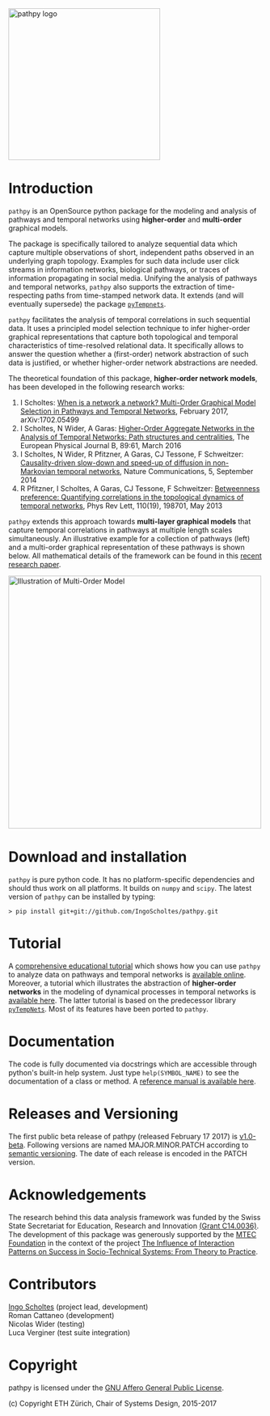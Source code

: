 <img src="https://github.com/IngoScholtes/pathpy/blob/master/pathpy_logo.png" width="300" alt="pathpy logo" />

# Introduction

`pathpy` is an OpenSource python package for the modeling and analysis of pathways and temporal networks
using **higher-order** and **multi-order** graphical models.

The package is specifically tailored to analyze sequential data which capture multiple observations of short, independent paths
observed in an underlying graph topology. Examples for such data include user click streams in information networks,
biological pathways, or traces of information propagating in social media. Unifying the analysis of pathways and temporal networks,
`pathpy` also supports the extraction of time-respecting paths from time-stamped network data. It extends (and will eventually supersede)
the package [`pyTempnets`](https://github.com/IngoScholtes/pyTempNets).

`pathpy` facilitates the analysis of temporal correlations in such sequential data. It uses a principled model selection
technique to infer higher-order graphical representations that capture both topological and temporal
characteristics of time-resolved relational data. It specifically allows to answer the question whether a (first-order) network
abstraction of such data is justified, or whether higher-order network abstractions are needed.

The theoretical foundation of this package, **higher-order network models**, has been developed in the following research works:

1. I Scholtes: [When is a network a network? Multi-Order Graphical Model Selection in Pathways and Temporal Networks](https://arxiv.org/abs/1702.05499), February 2017, arXiv:1702.05499
2. I Scholtes, N Wider, A Garas: [Higher-Order Aggregate Networks in the Analysis of Temporal Networks: Path structures and centralities](http://dx.doi.org/10.1140/epjb/e2016-60663-0), The European Physical Journal B, 89:61, March 2016
3. I Scholtes, N Wider, R Pfitzner, A Garas, CJ Tessone, F Schweitzer: [Causality-driven slow-down and speed-up of diffusion in non-Markovian temporal networks](http://www.nature.com/ncomms/2014/140924/ncomms6024/full/ncomms6024.html), Nature Communications, 5, September 2014
4. R Pfitzner, I Scholtes, A Garas, CJ Tessone, F Schweitzer: [Betweenness preference: Quantifying correlations in the topological dynamics of temporal networks](http://journals.aps.org/prl/abstract/10.1103/PhysRevLett.110.198701), Phys Rev Lett, 110(19), 198701, May 2013

`pathpy` extends this approach towards **multi-layer graphical models** that capture temporal correlations in pathways at multiple length scales simultaneously. An illustrative example for
a collection of pathways (left) and a multi-order graphical representation of these pathways is shown below. All mathematical details of the framework can be found in this [recent research paper](https://arxiv.org/abs/1702.05499).

<img src="https://github.com/IngoScholtes/pathpy/blob/master/multiorder.png" width="500" alt="Illustration of Multi-Order Model" />

# Download and installation

`pathpy` is pure python code. It has no platform-specific dependencies and should thus work on all platforms. It builds on `numpy` and `scipy`. The latest version of `pathpy` can be installed by typing:

`> pip install git+git://github.com/IngoScholtes/pathpy.git`

# Tutorial

A [comprehensive educational tutorial](https://ingoscholtes.github.io/pathpy/tutorial.html) which shows how you can use `pathpy` to analyze data on pathways and temporal networks is [available online](https://ingoscholtes.github.io/pathpy/tutorial.html).
Moreover, a tutorial which illustrates the abstraction of **higher-order networks** in the modeling of dynamical processes in temporal networks is [available here](https://www.sg.ethz.ch/team/people/ischoltes/research-insights/temporal-networks-demo/). The
latter tutorial is based on the predecessor library [`pyTempNets`](https://github.com/IngoScholtes/pyTempNets). Most of its features have been ported to `pathpy`.

# Documentation

The code is fully documented via docstrings which are accessible through python's built-in help system. Just type `help(SYMBOL_NAME)` to see the documentation of a class or method. A [reference manual is available here](https://ingoscholtes.github.io/pathpy/hierarchy.html).

# Releases and Versioning

The first public beta release of pathpy (released February 17 2017) is [v1.0-beta](https://github.com/IngoScholtes/pathpy/releases/tag/v1.0-beta.1). Following versions are named MAJOR.MINOR.PATCH according to [semantic versioning](http://semver.org/). The date of each release is encoded in the PATCH version.

# Acknowledgements

The research behind this data analysis framework was funded by the Swiss State Secretariat for Education, Research and Innovation [(Grant C14.0036)](https://www.sg.ethz.ch/projects/seri-information-spaces/). The development of this package was generously supported by the [MTEC Foundation](http://www.mtec.ethz.ch/research/support/MTECFoundation.html) in the context of the project [The Influence of Interaction Patterns on Success in Socio-Technical Systems: From Theory to Practice](https://www.sg.ethz.ch/projects/mtec-interaction-patterns/).

# Contributors

[Ingo Scholtes](http://www.ingoscholtes.net) (project lead, development)  
Roman Cattaneo (development)  
Nicolas Wider (testing)  
Luca Verginer (test suite integration)  

# Copyright

pathpy is licensed under the [GNU Affero General Public License](https://choosealicense.com/licenses/agpl-3.0/).

(c) Copyright ETH Zürich, Chair of Systems Design, 2015-2017

